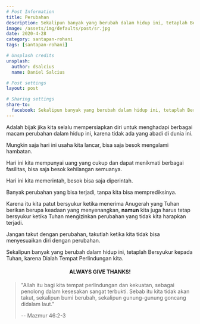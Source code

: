 ```yaml
---
# Post Information
title: Perubahan
description: Sekalipun banyak yang berubah dalam hidup ini, tetaplah Bersyukur kepada Tuhan, karena Dialah Tempat Perlindungan kita.
image: /assets/img/defaults/post/sr.jpg
date: 2020-4-28
category: santapan-rohani
tags: [santapan-rohani]

# Unsplash credits
unsplash:
  author: dsalcius
  name: Daniel Salcius

# Post settings
layout: post

# Sharing settings
share-to:
  facebook: Sekalipun banyak yang berubah dalam hidup ini, tetaplah Bersyukur kepada Tuhan, karena Dialah Tempat Perlindungan kita. | Santapan Rohani GBI Grogol, 26 April 2020
---
```


Adalah bijak jika kita selalu mempersiapkan diri untuk menghadapi berbagai macam perubahan dalam hidup ini, karena tidak ada yang abadi di dunia ini.

Mungkin saja hari ini usaha kita lancar, bisa saja besok mengalami hambatan.

Hari ini kita mempunyai uang yang cukup dan dapat menikmati berbagai fasilitas, bisa saja besok kehilangan semuanya.

Hari ini kita memerintah, besok bisa saja diperintah.

Banyak perubahan yang bisa terjadi, tanpa kita bisa memprediksinya.

Karena itu kita patut bersyukur ketika menerima Anugerah yang Tuhan berikan berupa keadaan yang menyenangkan, **namun** kita juga harus tetap bersyukur ketika Tuhan mengizinkan perubahan yang tidak kita harapkan terjadi.

Jangan takut dengan perubahan, takutlah ketika kita tidak bisa menyesuaikan diri dengan perubahan.

Sekalipun banyak yang berubah dalam hidup ini, tetaplah Bersyukur kepada Tuhan, karena Dialah Tempat Perlindungan kita.

<h4 class="text-2xl" align="center">ALWAYS GIVE THANKS!</h4>

>"Allah itu bagi kita tempat perlindungan dan kekuatan, sebagai penolong dalam kesesakan sangat terbukti. Sebab itu kita tidak akan takut, sekalipun bumi berubah, sekalipun gunung-gunung goncang didalam laut."
>
> -- Mazmur 46:2-3